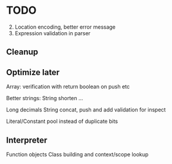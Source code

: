 # TODO
2. Location encoding, better error message
5. Expression validation in parser

## Cleanup

## Optimize later
Array:
verification with return boolean on push etc

Better strings:
String shorten ...

Long decimals
String concat, push and add validation for inspect

Literal/Constant pool instead of duplicate bits

## Interpreter
Function objects
Class building and context/scope lookup

